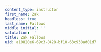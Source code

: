 ```yaml
---
content_type: instructor
first_name: Zak
headless: true
last_name: Fallows
middle_initial: ''
salutation: ''
title: Zak Fallows
uid: a10820e6-69c3-8428-bf10-63c938ad01d7
---
```

